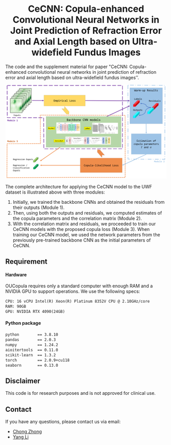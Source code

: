 
<div align="center">

# CeCNN: Copula-enhanced Convolutional Neural Networks in Joint Prediction of Refraction Error and Axial Length based on Ultra-widefield Fundus Images

</div>

<!--
[![IJCAI2024](https://img.shields.io/badge/arXiv-2403.11974-blue)](https://doi.org/10.48550/arXiv.2403.11974) [![IJCAI2024](https://img.shields.io/badge/Conference-IJCAI2024-green)](https://doi.org/10.48550/arXiv.2403.11974)
-->

The code and the supplement material for paper "CeCNN: Copula-enhanced convolutional neural networks in joint prediction of refraction error and axial length based on ultra-widefield fundus images’’.

![Readme Banner](fig/cecnn_v9.png)

The complete architecture for applying the CeCNN model to the UWF dataset is illustrated above with three modules:
1. Initially, we trained the backbone CNNs and obtained the residuals from their outputs (Module 1). 
2. Then, using both the outputs and residuals, we computed estimates of the copula parameters and the correlation matrix (Module 2).
3. With the correlation matrix and residuals, we proceeded to train our CeCNN models with the proposed copula loss (Module 3). When training our CeCNN model, we used the network parameters from the previously pre-trained backbone CNN as the initial parameters of CeCNN.

## Requirement
#### Hardware
OUCopula requires only a standard computer with enough RAM and a NVIDIA GPU to support operations. We use the following specs:

    CPU: 16 vCPU Intel(R) Xeon(R) Platinum 8352V CPU @ 2.10GHz/core
    RAM: 90GB
    GPU: NVIDIA RTX 4090(24GB)

#### Python package
    python        == 3.8.10
    pandas        == 2.0.3
    numpy         == 1.24.2
    aioitertools  == 0.11.0
    scikit-learn  == 1.3.2
    torch         == 2.0.9+cu118
    seaborn       == 0.13.0

## Disclaimer
This code is for research purposes and is not approved for clinical use.

## Contact
If you have any questions, please contact us via email:
* [Chong Zhong](chzhong@polyu.edu.hk)
* [Yang Li](18110980006@fudan.edu.cn)
